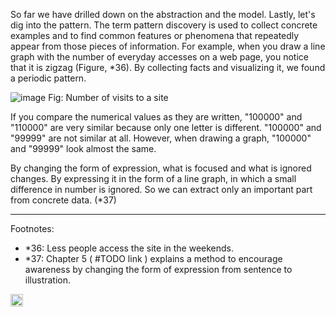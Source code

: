 
So far we have drilled down on the abstraction and the model. Lastly, let's dig into the pattern.
The term pattern discovery is used to collect concrete examples and to find common features or phenomena that repeatedly appear from those pieces of information. For example, when you draw a line graph with the number of everyday accesses on a web page, you notice that it is zigzag (Figure, *36). By collecting facts and visualizing it, we found a periodic pattern.

![image](https://gyazo.com/64c527f995924d23dba46ddcda4a7a5f/thumb/1000)
Fig: Number of visits to a site

If you compare the numerical values ​​as they are written, "100000" and "110000" are very similar because only one letter is different. "100000" and "99999" are not similar at all. However, when drawing a graph, "100000" and "99999" look almost the same.

By changing the form of expression, what is focused and what is ignored changes. By expressing it in the form of a line graph, in which a small difference in number is ignored. So we can extract only an important part from concrete data. (*37)

---

Footnotes:

- *36: Less people access the site in the weekends.
- *37: Chapter 5 ( #TODO link ) explains a method to encourage awareness by changing the form of expression from sentence to illustration.

<img src='https://scrapbox.io/api/pages/nishio/en/icon' alt='en.icon' height="19.5"/>